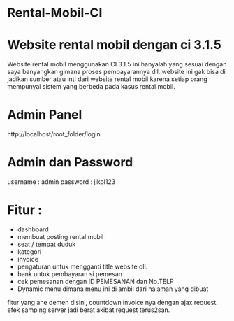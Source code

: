 # Rental-Mobil-CI
# Website rental mobil dengan ci 3.1.5

Website rental mobil menggunakan CI 3.1.5
ini hanyalah yang sesuai dengan saya banyangkan gimana proses pembayarannya dll. website ini gak bisa di jadikan sumber atau inti dari website rental mobil karena setiap orang mempunyai sistem yang berbeda pada kasus rental mobil.

# Admin Panel

http://localhost/root_folder/login

# Admin dan Password
username : admin
password : jikol123


# Fitur : 
- dashboard
- membuat posting rental mobil
- seat / tempat duduk
- kategori
- invoice
- pengaturan untuk mengganti title website dll.
- bank untuk pembayaran si pemesan
- cek pemesanan dengan ID PEMESANAN dan No.TELP
- Dynamic menu dimana menu ini di ambil dari halaman yang dibuat

fitur yang ane demen disini, countdown invoice nya dengan ajax request. efek samping server jadi berat akibat request terus2san.

